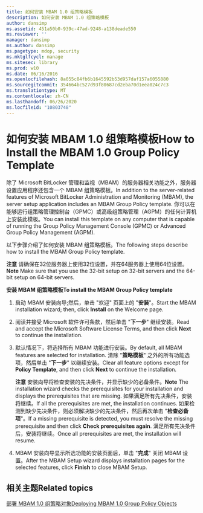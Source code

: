 ```yaml
---
title: 如何安装 MBAM 1.0 组策略模板
description: 如何安装 MBAM 1.0 组策略模板
author: dansimp
ms.assetid: 451a50b0-939c-47ad-9248-a138deade550
ms.reviewer: ''
manager: dansimp
ms.author: dansimp
ms.pagetype: mdop, security
ms.mktglfcycl: manage
ms.sitesec: library
ms.prod: w10
ms.date: 06/16/2016
ms.openlocfilehash: 8a055c84fb6b1645592b53d957daf157a6055880
ms.sourcegitcommit: 354664bc527d93f80687cd2eba70d1eea024c7c3
ms.translationtype: MT
ms.contentlocale: zh-CN
ms.lasthandoff: 06/26/2020
ms.locfileid: "10803748"
---
```

# <span data-ttu-id="46b29-103">如何安装 MBAM 1.0 组策略模板</span><span class="sxs-lookup"><span data-stu-id="46b29-103">How to Install the MBAM 1.0 Group Policy Template</span></span>


<span data-ttu-id="46b29-104">除了 Microsoft BitLocker 管理和监视（MBAM）的服务器相关功能之外，服务器设置应用程序还包含一个 MBAM 组策略模板。</span><span class="sxs-lookup"><span data-stu-id="46b29-104">In addition to the server-related features of Microsoft BitLocker Administration and Monitoring (MBAM), the server setup application includes an MBAM Group Policy template.</span></span> <span data-ttu-id="46b29-105">你可以在能够运行组策略管理控制台（GPMC）或高级组策略管理（AGPM）的任何计算机上安装此模板。</span><span class="sxs-lookup"><span data-stu-id="46b29-105">You can install this template on any computer that is capable of running the Group Policy Management Console (GPMC) or Advanced Group Policy Management (AGPM).</span></span>

<span data-ttu-id="46b29-106">以下步骤介绍了如何安装 MBAM 组策略模板。</span><span class="sxs-lookup"><span data-stu-id="46b29-106">The following steps describe how to install the MBAM Group Policy template.</span></span>

<span data-ttu-id="46b29-107">**注意** 请确保在32位服务器上使用32位设置，并在64服务器上使用64位设置。</span><span class="sxs-lookup"><span data-stu-id="46b29-107">**Note** Make sure that you use the 32-bit setup on 32-bit servers and the 64-bit setup on 64-bit servers.</span></span>

 

**<span data-ttu-id="46b29-108">安装 MBAM 组策略模板</span><span class="sxs-lookup"><span data-stu-id="46b29-108">To install the MBAM Group Policy template</span></span>**

1.  <span data-ttu-id="46b29-109">启动 MBAM 安装向导;然后，单击 "欢迎" 页面上的 "**安装**"。</span><span class="sxs-lookup"><span data-stu-id="46b29-109">Start the MBAM installation wizard; then, click **Install** on the Welcome page.</span></span>

2.  <span data-ttu-id="46b29-110">阅读并接受 Microsoft 软件许可条款，然后单击 "**下一步**" 继续安装。</span><span class="sxs-lookup"><span data-stu-id="46b29-110">Read and accept the Microsoft Software License Terms, and then click **Next** to continue the installation.</span></span>

3.  <span data-ttu-id="46b29-111">默认情况下，将选择所有 MBAM 功能进行安装。</span><span class="sxs-lookup"><span data-stu-id="46b29-111">By default, all MBAM features are selected for installation.</span></span> <span data-ttu-id="46b29-112">清除 "**策略模板**" 之外的所有功能选项，然后单击 "**下一步**" 以继续安装。</span><span class="sxs-lookup"><span data-stu-id="46b29-112">Clear all feature options except for **Policy Template**, and then click **Next** to continue the installation.</span></span>

    <span data-ttu-id="46b29-113">**注意** 安装向导将检查安装的先决条件，并显示缺少的必备条件。</span><span class="sxs-lookup"><span data-stu-id="46b29-113">**Note** The installation wizard checks the prerequisites for your installation and displays the prerequisites that are missing.</span></span> <span data-ttu-id="46b29-114">如果满足所有先决条件，安装将继续。</span><span class="sxs-lookup"><span data-stu-id="46b29-114">If all the prerequisites are met, the installation continues.</span></span> <span data-ttu-id="46b29-115">如果检测到缺少先决条件，则必须解决缺少的先决条件，然后再次单击 "**检查必备项**"。</span><span class="sxs-lookup"><span data-stu-id="46b29-115">If a missing prerequisite is detected, you must resolve the missing prerequisite and then click **Check prerequisites again**.</span></span> <span data-ttu-id="46b29-116">满足所有先决条件后，安装将继续。</span><span class="sxs-lookup"><span data-stu-id="46b29-116">Once all prerequisites are met, the installation will resume.</span></span>

     

4.  <span data-ttu-id="46b29-117">MBAM 安装向导显示所选功能的安装页面后，单击 "**完成**" 关闭 MBAM 设置。</span><span class="sxs-lookup"><span data-stu-id="46b29-117">After the MBAM Setup wizard displays installation pages for the selected features, click **Finish** to close MBAM Setup.</span></span>

## <span data-ttu-id="46b29-118">相关主题</span><span class="sxs-lookup"><span data-stu-id="46b29-118">Related topics</span></span>


[<span data-ttu-id="46b29-119">部署 MBAM 1.0 组策略对象</span><span class="sxs-lookup"><span data-stu-id="46b29-119">Deploying MBAM 1.0 Group Policy Objects</span></span>](deploying-mbam-10-group-policy-objects.md)

 

 





